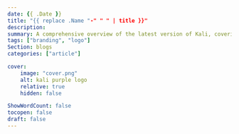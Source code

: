 ```yaml
---
date: {{ .Date }}
title: "{{ replace .Name "-" " " | title }}"
description: 
summary: A comprehensive overview of the latest version of Kali, covering its features, enhancements, and upgrades, to provide you with all the necessary knowledge about this version.
tags: ["branding", "logo"]
Section: blogs
categories: ["article"]

cover:
    image: "cover.png"
    alt: kali purple logo
    relative: true
    hidden: false

ShowWordCount: false
tocopen: false
draft: false
---
```


